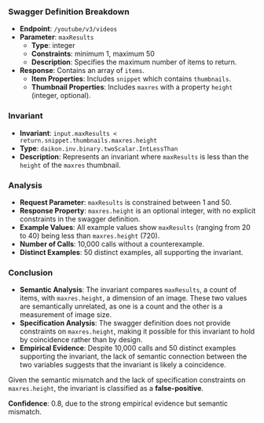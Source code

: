### Swagger Definition Breakdown
- **Endpoint**: `/youtube/v3/videos`
- **Parameter**: `maxResults`
  - **Type**: integer
  - **Constraints**: minimum 1, maximum 50
  - **Description**: Specifies the maximum number of items to return.
- **Response**: Contains an array of `items`.
  - **Item Properties**: Includes `snippet` which contains `thumbnails`.
  - **Thumbnail Properties**: Includes `maxres` with a property `height` (integer, optional).

### Invariant
- **Invariant**: `input.maxResults < return.snippet.thumbnails.maxres.height`
- **Type**: `daikon.inv.binary.twoScalar.IntLessThan`
- **Description**: Represents an invariant where `maxResults` is less than the `height` of the `maxres` thumbnail.

### Analysis
- **Request Parameter**: `maxResults` is constrained between 1 and 50.
- **Response Property**: `maxres.height` is an optional integer, with no explicit constraints in the swagger definition.
- **Example Values**: All example values show `maxResults` (ranging from 20 to 40) being less than `maxres.height` (720).
- **Number of Calls**: 10,000 calls without a counterexample.
- **Distinct Examples**: 50 distinct examples, all supporting the invariant.

### Conclusion
- **Semantic Analysis**: The invariant compares `maxResults`, a count of items, with `maxres.height`, a dimension of an image. These two values are semantically unrelated, as one is a count and the other is a measurement of image size.
- **Specification Analysis**: The swagger definition does not provide constraints on `maxres.height`, making it possible for this invariant to hold by coincidence rather than by design.
- **Empirical Evidence**: Despite 10,000 calls and 50 distinct examples supporting the invariant, the lack of semantic connection between the two variables suggests that the invariant is likely a coincidence.

Given the semantic mismatch and the lack of specification constraints on `maxres.height`, the invariant is classified as a **false-positive**.

**Confidence**: 0.8, due to the strong empirical evidence but semantic mismatch.

